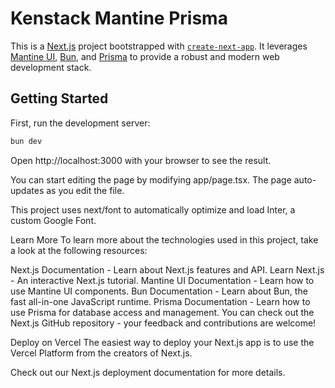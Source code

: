 # Kenstack Mantine Prisma

This is a [Next.js](https://nextjs.org/) project bootstrapped with [`create-next-app`](https://github.com/vercel/next.js/tree/canary/packages/create-next-app). It leverages [Mantine UI](https://mantine.dev/), [Bun](https://bun.sh/), and [Prisma](https://www.prisma.io/) to provide a robust and modern web development stack.

## Getting Started

First, run the development server:

```bash
bun dev
```

Open http://localhost:3000 with your browser to see the result.

You can start editing the page by modifying app/page.tsx. The page auto-updates as you edit the file.

This project uses next/font to automatically optimize and load Inter, a custom Google Font.

Learn More
To learn more about the technologies used in this project, take a look at the following resources:

Next.js Documentation - Learn about Next.js features and API.
Learn Next.js - An interactive Next.js tutorial.
Mantine UI Documentation - Learn how to use Mantine UI components.
Bun Documentation - Learn about Bun, the fast all-in-one JavaScript runtime.
Prisma Documentation - Learn how to use Prisma for database access and management.
You can check out the Next.js GitHub repository - your feedback and contributions are welcome!

Deploy on Vercel
The easiest way to deploy your Next.js app is to use the Vercel Platform from the creators of Next.js.

Check out our Next.js deployment documentation for more details.
